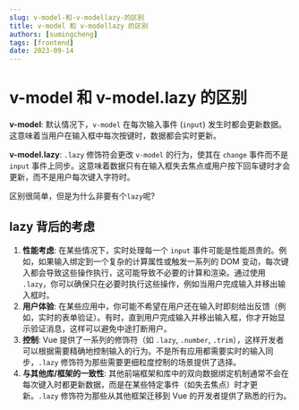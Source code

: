 ```yaml
---
slug: v-model-和-v-modellazy-的区别
title: v-model 和 v-modellazy 的区别
authors: [sumingcheng]
tags: [frontend]
date: 2023-09-14
---
```


# v-model 和 v-model.lazy 的区别

**v-model**: 默认情况下，`v-model` 在每次输入事件 (`input`) 发生时都会更新数据。这意味着当用户在输入框中每次按键时，数据都会实时更新。

**v-model.lazy**: `.lazy` 修饰符会更改 `v-model` 的行为，使其在 `change` 事件而不是 `input` 事件上同步。这意味着数据只有在输入框失去焦点或用户按下回车键时才会更新，而不是用户每次键入字符时。

区别很简单，但是为什么非要有个`lazy`呢?

## lazy 背后的考虑

1. **性能考虑**: 在某些情况下，实时处理每一个 `input` 事件可能是性能昂贵的。例如，如果输入绑定到一个复杂的计算属性或触发一系列的 DOM 变动，每次键入都会导致这些操作执行，这可能导致不必要的计算和渲染。通过使用 `.lazy`，你可以确保只在必要时执行这些操作，例如当用户完成输入并移出输入框时。
2. **用户体验**: 在某些应用中，你可能不希望在用户还在输入时即刻给出反馈（例如，实时的表单验证）。有时，直到用户完成输入并移出输入框，你才开始显示验证消息，这样可以避免中途打断用户。
3. **控制**: Vue 提供了一系列的修饰符（如 `.lazy`, `.number`, `.trim`），这样开发者可以根据需要精确地控制输入的行为。不是所有应用都需要实时的输入同步，`.lazy` 修饰符为那些需要更细粒度控制的场景提供了选择。
4. **与其他库/框架的一致性**: 其他前端框架和库中的双向数据绑定机制通常不会在每次键入时都更新数据，而是在某些特定事件（如失去焦点）时才更新。`.lazy` 修饰符为那些从其他框架迁移到 Vue 的开发者提供了熟悉的行为。
